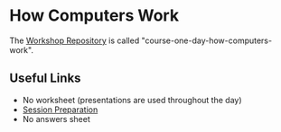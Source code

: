 # How Computers Work

The [Workshop Repository](https://github.com/MVSE-Outreach/course-one-day-how-computers-work) is called "course-one-day-how-computers-work".

## Useful Links

* No worksheet (presentations are used throughout the day)
* [Session Preparation](Session-Preparation.pdf)
* No answers sheet
